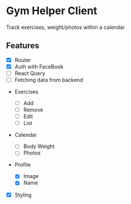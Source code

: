 # Gym Helper Client

Track exercises, weight/photos within a calendar

## Features

- [x] Router
- [x] Auth with FaceBook
- [ ] React Query
- [ ] Fetching data from backend

- Exercises

  - [ ] Add
  - [ ] Remove
  - [ ] Edit
  - [ ] List

- Calendar

  - [ ] Body Weight
  - [ ] Photos

- Profile

  - [x] Image
  - [x] Name

- [x] Styling

